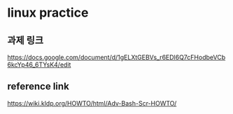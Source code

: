 # linux practice

## 과제 링크

https://docs.google.com/document/d/1gELXtGEBVs_r6EDl6Q7cFHodbeVCb6kcYp46_6TYsK4/edit

## reference link

https://wiki.kldp.org/HOWTO/html/Adv-Bash-Scr-HOWTO/


